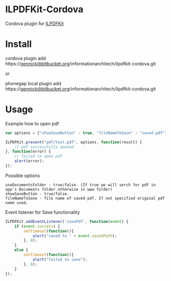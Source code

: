 ILPDFKit-Cordova
================

Cordova plugin for [ILPDFKit](https://github.com/iwelabs/ILPDFKit)

Install
=======
cordova plugin add https://gennick@bitbucket.org/informationarchitech/ilpdfkit-cordova.git

or

phonegap local plugin add https://gennick@bitbucket.org/informationarchitech/ilpdfkit-cordova.git

Usage
=====

Example how to open pdf
```javascript
var options = {"showSaveButton" : true, "fileNameToSave" : "saved.pdf"};

ILPDFKit.present("pdf/test.pdf", options, function(result) {
    // pdf successfully opened
}, function(error) {
    // failed to open pdf
    alert(error);
});
```

Possible options
```
useDocumentsFolder - true/false. (If true we will serch for pdf in app's Documents folder otherwise in www folder)
showSaveButton - true/false.
fileNameToSave - file name of saved pdf. If not specified original pdf name used.
```

Event listener for Save functionality
```javascript
ILPDFKit.addEventListener('savePdf', function(event) {
    if (event.success) {
        setTimeout(function(){
            alert("saved to " + event.savedPath);
        }, 0);
    }
    else {
        setTimeout(function(){
            alert("failed to save");
        }, 0);
    }
});
```
